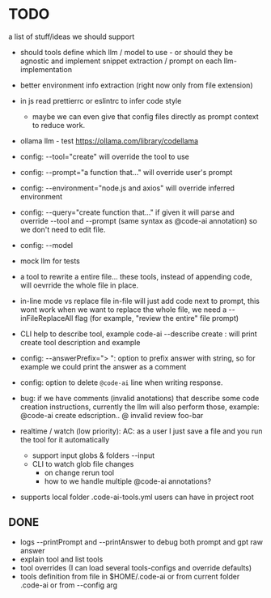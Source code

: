 

# TODO

a list of stuff/ideas we should support

 * should tools define which llm / model to use - or should they be agnostic and implement snippet extraction / prompt on each llm-implementation

* better environment info extraction (right now only from file extension)
 * in js read prettierrc or eslintrc to infer code style
   * maybe we can even give that config files directly as prompt context to reduce work.

* ollama llm - test https://ollama.com/library/codellama

* config: --tool="create" will override the tool to use
* config: --prompt="a function that..." will override user's prompt
* config: --environment="node.js and axios" will override inferred environment
* config: --query="create function that..." if given it will parse and override --tool and --prompt (same syntax as @code-ai annotation)
    so we don't need to edit file.
* config: --model
* mock llm for tests


* a tool to rewrite a entire file... these tools, instead of appending code, will oevrride the whole file in place.

* in-line mode vs replace file
  in-file will just add code next to prompt, this wont work when we want to replace the whole file, we need a --inFileReplaceAll flag (for example, "review the entire" file prompt)
* CLI help to describe tool, example code-ai --describe create : will print create tool description and example
* config: --answerPrefix="> ": option to prefix answer with string, so for example we could print the answer as a comment
* config: option to delete `@code-ai` line when writing response.

* bug: if we have comments (invalid anotations) that describe some code creation instructions, currently the llm will also perform those, example: 
  @code-ai create edscription..
  @ invalid review foo-bar

 * realtime / watch (low priority): 
  AC: as a user I just save a file and you run the tool for it automatically
   * support input globs & folders --input
   * CLI to watch glob file changes
      * on change rerun tool 
      * how to we handle multiple @code-ai annotations?

 * supports local folder .code-ai-tools.yml users can have in project root


## DONE

 * logs --printPrompt and --printAnswer to debug both prompt and gpt raw answer
 * explain tool and list tools
 * tool overrides (I can load several tools-configs and override defaults)
 * tools definition from file in $HOME/.code-ai or from current folder .code-ai or from --config arg